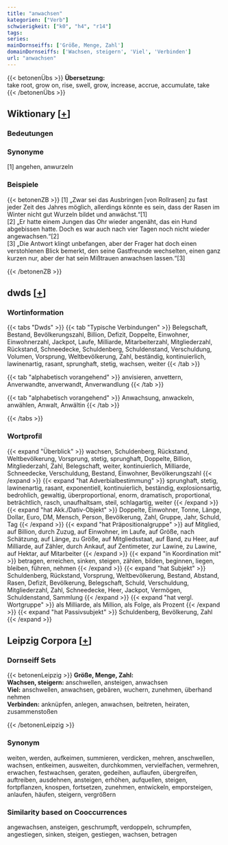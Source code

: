```yaml
---
title: "anwachsen"
kategorien: ["Verb"]
schwierigkeit: ["k0", "h4", "r14"]
tags:
series:
mainDornseiffs: ['Größe, Menge, Zahl']
domainDornseiffs: ['Wachsen, steigern', 'Viel', 'Verbinden']
url: "anwachsen"
---
```


{{< betonenÜbs >}}
**Übersetzung:**  
take root, grow on, rise, swell, grow, increase, accrue, accumulate, take  
{{< /betonenÜbs >}}

## Wiktionary [[+](https://de.wiktionary.org/wiki/anwachsen)]

### Bedeutungen

### Synonyme
[1] angehen, anwurzeln  

### Beispiele
{{< betonenZB >}}
[1] „Zwar sei das Ausbringen [von Rollrasen] zu fast jeder Zeit des Jahres möglich, allerdings könnte es sein, dass der Rasen im Winter nicht gut Wurzeln bildet und anwächst.“[1]  
[2] „Er hatte einem Jungen das Ohr wieder angenäht, das ein Hund abgebissen hatte. Doch es war auch nach vier Tagen noch nicht wieder angewachsen.“[2]  
[3] „Die Antwort klingt unbefangen, aber der Frager hat doch einen verstohlenen Blick bemerkt, den seine Gastfreunde wechselten, einen ganz kurzen nur, aber der hat sein Mißtrauen anwachsen lassen.“[3]  

{{< /betonenZB >}}


## dwds [[+](https://www.dwds.de/wb/anwachsen)]

### Wortinformation
{{< tabs "Dwds" >}}
{{< tab "Typische Verbindungen" >}}
Belegschaft, Bestand, Bevölkerungszahl, Billion, Defizit, Doppelte, Einwohner, Einwohnerzahl, Jackpot, Laufe, Milliarde, Mitarbeiterzahl, Mitgliederzahl, Rückstand, Schneedecke, Schuldenberg, Schuldenstand, Verschuldung, Volumen, Vorsprung, Weltbevölkerung, Zahl, beständig, kontinuierlich, lawinenartig, rasant, sprunghaft, stetig, wachsen, weiter
{{< /tab >}}

{{< tab "alphabetisch vorangehend" >}}
anvisieren, anvettern, Anverwandte, anverwandt, Anverwandlung
{{< /tab >}}

{{< tab "alphabetisch vorangehend" >}}
Anwachsung, anwackeln, anwählen, Anwalt, Anwältin
{{< /tab >}}

{{< /tabs >}}

### Wortprofil
{{< expand "Überblick" >}} wachsen, Schuldenberg, Rückstand, Weltbevölkerung, Vorsprung, stetig, sprunghaft, Doppelte, Billion, Mitgliederzahl, Zahl, Belegschaft, weiter, kontinuierlich, Milliarde, Schneedecke, Verschuldung, Bestand, Einwohner, Bevölkerungszahl {{< /expand >}}
{{< expand "hat Adverbialbestimmung" >}} sprunghaft, stetig, lawinenartig, rasant, exponentiell, kontinuierlich, beständig, explosionsartig, bedrohlich, gewaltig, überproportional, enorm, dramatisch, proportional, beträchtlich, rasch, unaufhaltsam, steil, schlagartig, weiter {{< /expand >}}
{{< expand "hat Akk./Dativ-Objekt" >}} Doppelte, Einwohner, Tonne, Länge, Dollar, Euro, DM, Mensch, Person, Bevölkerung, Zahl, Gruppe, Jahr, Schuld, Tag {{< /expand >}}
{{< expand "hat Präpositionalgruppe" >}} auf Mitglied, auf Billion, durch Zuzug, auf Einwohner, im Laufe, auf Größe, nach Schätzung, auf Länge, zu Größe, auf Mitgliedsstaat, auf Band, zu Heer, auf Milliarde, auf Zähler, durch Ankauf, auf Zentimeter, zur Lawine, zu Lawine, auf Hektar, auf Mitarbeiter {{< /expand >}}
{{< expand "in Koordination mit" >}} betragen, erreichen, sinken, steigen, zählen, bilden, beginnen, liegen, bleiben, führen, nehmen {{< /expand >}}
{{< expand "hat Subjekt" >}} Schuldenberg, Rückstand, Vorsprung, Weltbevölkerung, Bestand, Abstand, Rasen, Defizit, Bevölkerung, Belegschaft, Schuld, Verschuldung, Mitgliederzahl, Zahl, Schneedecke, Heer, Jackpot, Vermögen, Schuldenstand, Sammlung {{< /expand >}}
{{< expand "hat vergl. Wortgruppe" >}} als Milliarde, als Million, als Folge, als Prozent {{< /expand >}}
{{< expand "hat Passivsubjekt" >}} Schuldenberg, Bevölkerung, Zahl {{< /expand >}}

## Leipzig Corpora [[+](https://corpora.uni-leipzig.de/en/res?word=anwachsen&corpusId=deu_newscrawl-public_2018)]

### Dornseiff Sets
{{< betonenLeipzig >}}
**Größe, Menge, Zahl:**  
**Wachsen, steigern:** anschwellen, ansteigen, anwachsen  
**Viel:** anschwellen, anwachsen, gebären, wuchern, zunehmen, überhand nehmen  
**Verbinden:** anknüpfen, anlegen, anwachsen, beitreten, heiraten, zusammenstoßen  

{{< /betonenLeipzig >}}

### Synonym
weiten, werden, aufkeimen, summieren, verdicken, mehren, anschwellen, wachsen, entkeimen, ausweiten, durchkommen, vervielfachen, vermehren, erwachen, festwachsen, geraten, gedeihen, auflaufen, übergreifen, auftreiben, ausdehnen, ansteigen, erhöhen, aufquellen, steigen, fortpflanzen, knospen, fortsetzen, zunehmen, entwickeln, emporsteigen, anlaufen, häufen, steigern, vergrößern


### Similarity based on Cooccurrences
angewachsen, ansteigen, geschrumpft, verdoppeln, schrumpfen, angestiegen, sinken, steigen, gestiegen, wachsen, betragen

